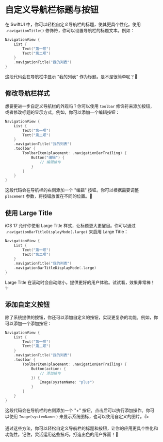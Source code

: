 ﻿# 自定义导航栏标题与按钮

在 SwiftUI 中，你可以轻松自定义导航栏的标题，使其更具个性化。使用 `.navigationTitle()` 修饰符，你可以设置导航栏的标题文本。例如：

```swift
NavigationView {
    List {
        Text("第一项")
        Text("第二项")
    }
    .navigationTitle("我的列表")
}
```

这段代码会在导航栏中显示 "我的列表" 作为标题。是不是很简单呢？🎉

## 修改导航栏样式

想要更进一步自定义导航栏的外观吗？你可以使用 `toolbar` 修饰符来添加按钮，或者修改标题的显示方式。例如，你可以添加一个编辑按钮：

```swift
NavigationView {
    List {
        Text("第一项")
        Text("第二项")
    }
    .navigationTitle("我的列表")
    .toolbar {
        ToolbarItem(placement: .navigationBarTrailing) {
            Button("编辑") {
                // 编辑操作
            }
        }
    }
}
```

这段代码会在导航栏的右侧添加一个 "编辑" 按钮。你可以根据需要调整 `placement` 参数，将按钮放置在不同的位置。🚀

## 使用 Large Title

iOS 17 允许你使用 Large Title 样式，让标题更大更醒目。你可以通过 `.navigationBarTitleDisplayMode(.large)` 来启用 Large Title：

```swift
NavigationView {
    List {
        Text("第一项")
        Text("第二项")
    }
    .navigationTitle("我的列表")
    .navigationBarTitleDisplayMode(.large)
}
```

Large Title 在滚动时会自动缩小，提供更好的用户体验。试试看，效果非常棒！✨

## 添加自定义按钮

除了系统提供的按钮，你还可以添加自定义的按钮，实现更复杂的功能。例如，你可以添加一个添加按钮：

```swift
NavigationView {
    List {
        Text("第一项")
        Text("第二项")
    }
    .navigationTitle("我的列表")
    .toolbar {
        ToolbarItem(placement: .navigationBarTrailing) {
            Button(action: {
                // 添加操作
            }) {
                Image(systemName: "plus")
            }
        }
    }
}
```

这段代码会在导航栏的右侧添加一个 "+" 按钮，点击后可以执行添加操作。你可以使用 `Image(systemName:)` 来显示系统图标，也可以使用自定义的图片。👍

通过这些方法，你可以轻松自定义导航栏的标题和按钮，让你的应用更具个性化和功能性。记住，灵活运用这些技巧，打造出色的用户界面！🎉